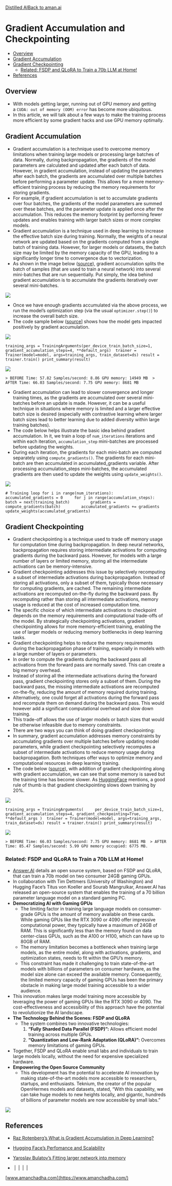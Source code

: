 [Distilled AI](https://aman.ai/primers/ai/)[Back to aman.ai](https://aman.ai/)

# Gradient Accumulation and Checkpointing

- [Overview](https://aman.ai/primers/ai/grad-accum-checkpoint/#overview)
- [Gradient Accumulation](https://aman.ai/primers/ai/grad-accum-checkpoint/#gradient-accumulation)
- [Gradient Checkpointing](https://aman.ai/primers/ai/grad-accum-checkpoint/#gradient-checkpointing)
    - [Related: FSDP and QLoRA to Train a 70b LLM at Home!](https://aman.ai/primers/ai/grad-accum-checkpoint/#related-fsdp-and-qlora-to-train-a-70b-llm-at-home)
- [References](https://aman.ai/primers/ai/grad-accum-checkpoint/#references)

## Overview

- With models getting larger, running out of GPU memory and getting a `CUDA: out of memory (OOM) error` has become more ubiquitous.
- In this article, we will talk about a few ways to make the training process more efficient by some gradient hacks and use GPU memory optimally.

## Gradient Accumulation

- Gradient accumulation is a technique used to overcome memory limitations when training large models or processing large batches of data. Normally, during backpropagation, the gradients of the model parameters are calculated and updated after each batch of data. However, in gradient accumulation, instead of updating the parameters after each batch, the gradients are accumulated over multiple batches before performing a parameter update. This allows for a more memory-efficient training process by reducing the memory requirements for storing gradients.
- For example, if gradient accumulation is set to accumulate gradients over four batches, the gradients of the model parameters are summed over these batches, and the parameter update is applied once after the accumulation. This reduces the memory footprint by performing fewer updates and enables training with larger batch sizes or more complex models.
- Gradient accumulation is a technique used in deep learning to increase the effective batch size during training. Normally, the weights of a neural network are updated based on the gradients computed from a single batch of training data. However, for larger models or datasets, the batch size may be limited by the memory capacity of the GPU, leading to a significantly longer time to convergence due to vectorization.
- As shown in the image below ([source](https://towardsdatascience.com/what-is-gradient-accumulation-in-deep-learning-ec034122cfa)), gradient accumulation splits the batch of samples (that are used to train a neural network) into several mini-batches that are run sequentially. Put simply, the idea behind gradient accumulation is to accumulate the gradients iteratively over several mini-batches.

![](https://aman.ai/primers/ai/assets/grad-accum-checkpoint/1.png)

- Once we have enough gradients accumulated via the above process, we run the model’s optimization step (via the usual `optimizer.step()`) to increase the overall batch size.
- The code sample below ([source](https://huggingface.co/docs/transformers/v4.18.0/en/performance)] shows how the model gets impacted positively by gradient accumulation.

![](https://aman.ai/images/copy.png)

`training_args = TrainingArguments(per_device_train_batch_size=1, gradient_accumulation_steps=4, **default_args)  trainer = Trainer(model=model, args=training_args, train_dataset=ds) result = trainer.train() print_summary(result)`

![](https://aman.ai/images/copy.png)

`> BEFORE Time: 57.82 Samples/second: 8.86 GPU memory: 14949 MB  > AFTER Time: 66.03 Samples/second: 7.75 GPU memory: 8681 MB`

- Gradient accumulation can lead to slower convergence and longer training times, as the gradients are accumulated over several mini-batches before an update is made. However, it can be a useful technique in situations where memory is limited and a larger effective batch size is desired (especially with contrastive learning where larger batch sizes lead to better learning due to added diversity within large training batches).
- The code below helps illustrate the basic idea behind gradient accumulation. In it, we train a loop of `num_iterations` iterations and within each iteration, `accumulation_step` mini-batches are processed before updating the weights.
- During each iteration, the gradients for each mini-batch are computed separately using `compute_gradients()`. The gradients for each mini-batch are then accumulated in accumulated_gradients variable. After processing accumulation_steps mini-batches, the accumulated gradients are then used to update the weights using `update_weights()`.

![](https://aman.ai/images/copy.png)

`# Training loop for i in range(num_iterations):     accumulated_gradients = 0     for j in range(accumulation_steps):         batch = next(training_batch)         gradients = compute_gradients(batch)         accumulated_gradients += gradients     update_weights(accumulated_gradients)`

## Gradient Checkpointing

- Gradient checkpointing is a technique used to trade off memory usage for computation time during backpropagation. In deep neural networks, backpropagation requires storing intermediate activations for computing gradients during the backward pass. However, for models with a large number of layers or limited memory, storing all the intermediate activations can be memory-intensive.
- Gradient checkpointing addresses this issue by selectively recomputing a subset of intermediate activations during backpropagation. Instead of storing all activations, only a subset of them, typically those necessary for computing gradients, are cached. The remaining intermediate activations are recomputed on-the-fly during the backward pass. By recomputing rather than storing all intermediate activations, memory usage is reduced at the cost of increased computation time.
- The specific choice of which intermediate activations to checkpoint depends on the memory requirements and computational trade-offs of the model. By strategically checkpointing activations, gradient checkpointing allows for more memory-efficient training, enabling the use of larger models or reducing memory bottlenecks in deep learning tasks.
- Gradient checkpointing helps to reduce the memory requirements during the backpropagation phase of training, especially in models with a large number of layers or parameters.
- In order to compute the gradients during the backward pass all activations from the forward pass are normally saved. This can create a big memory overhead.
- Instead of storing all the intermediate activations during the forward pass, gradient checkpointing stores only a subset of them. During the backward pass, the missing intermediate activations are recomputed on-the-fly, reducing the amount of memory required during training.
- Alternatively, one could forget all activations during the forward pass and recompute them on demand during the backward pass. This would however add a significant computational overhead and slow down training.
- This trade-off allows the use of larger models or batch sizes that would be otherwise infeasible due to memory constraints.
- There are two ways you can think of doing gradient checkpointing:
- In summary, gradient accumulation addresses memory constraints by accumulating gradients over multiple batches before updating model parameters, while gradient checkpointing selectively recomputes a subset of intermediate activations to reduce memory usage during backpropagation. Both techniques offer ways to optimize memory and computational resources in deep learning training.
- The code below ([source](https://huggingface.co/docs/transformers/v4.18.0/en/performance)), with addition of gradient checkpointing along with gradient accumulation, we can see that some memory is saved but the training time has become slower. As [HuggingFace](https://huggingface.co/docs/transformers/v4.18.0/en/performance) mentions, a good rule of thumb is that gradient checkpointing slows down training by 20%.

![](https://aman.ai/images/copy.png)

`training_args = TrainingArguments(     per_device_train_batch_size=1, gradient_accumulation_steps=4, gradient_checkpointing=True, **default_args )  trainer = Trainer(model=model, args=training_args, train_dataset=ds) result = trainer.train() print_summary(result)`

![](https://aman.ai/images/copy.png)

`> BEFORE Time: 66.03 Samples/second: 7.75 GPU memory: 8681 MB  > AFTER Time: 85.47 Samples/second: 5.99 GPU memory occupied: 6775 MB.`

### Related: FSDP and QLoRA to Train a 70b LLM at Home!

- [Answer.AI](https://www.answer.ai/posts/2024-03-06-fsdp-qlora.html) details an open source system, based on FSDP and QLoRA, that can train a 70b model on two consumer 24GB gaming GPUs.
- In collaboration with Tim Dettmers (University of Washington) and Hugging Face’s Titus von Koeller and Sourab Mangrulkar, Answer.AI has released an open-source system that enables the training of a 70 billion parameter language model on a standard gaming PC.
- **Democratizing AI with Gaming GPUs**
    - The limiting factor in training large language models on consumer-grade GPUs is the amount of memory available on these cards. While gaming GPUs like the RTX 3090 or 4090 offer impressive computational power, they typically have a maximum of 24GB of RAM. This is significantly less than the memory found on data center-class GPUs, such as the A100 or H100, which can have up to 80GB of RAM.
    - The memory limitation becomes a bottleneck when training large models, as the entire model, along with activations, gradients, and optimization states, needs to fit within the GPU’s memory.
    - This constraint has made it challenging to train state-of-the-art models with billions of parameters on consumer hardware, as the model size alone can exceed the available memory. Consequently, the limited memory capacity of gaming GPUs has been the primary obstacle in making large model training accessible to a wider audience.
- This innovation makes large model training more accessible by leveraging the power of gaming GPUs like the RTX 3090 or 4090. The cost-effectiveness and accessibility of this approach have the potential to revolutionize the AI landscape.
- **The Technology Behind the Scenes: FSDP and QLoRA**
    - The system combines two innovative technologies:
        1. **“Fully Sharded Data Parallel (FSDP)”:** Allows efficient model training across multiple GPUs.
        2. **“Quantization and Low-Rank Adaptation (QLoRA)”:** Overcomes memory limitations of gaming GPUs.
- Together, FSDP and QLoRA enable small labs and individuals to train large models locally, without the need for expensive specialized hardware.
- **Empowering the Open Source Community**
    - This development has the potential to accelerate AI innovation by making state-of-the-art models more accessible to researchers, startups, and enthusiasts. Teknium, the creator of the popular OpenHermes models and datasets, stated, “With this capability, we can take huge models to new heights locally, and gigantic, hundreds of billions of parameter models are now accessible by small labs.”

[![](https://aman.ai/images/read/FSDP_QLoRA.jpg)](https://www.answer.ai/posts/2024-03-06-fsdp-qlora.html)

## References

- [Raz Rotenberg’s What is Gradient Accumulation in Deep Learning?](https://towardsdatascience.com/what-is-gradient-accumulation-in-deep-learning-ec034122cfa)
- [Hugging Face’s Perfomance and Scalability](https://huggingface.co/docs/transformers/v4.18.0/en/performance)
- [Yaroslav Bulatov’s Fitting larger network into memory](https://medium.com/tensorflow/fitting-larger-networks-into-memory-583e3c758ff9)

-  [](https://github.com/amanchadha)|  [](https://citations.amanchadha.com/)|  [](https://twitter.com/i_amanchadha)|  [](mailto:hi@aman.ai)| 

[www.amanchadha.com](https://www.amanchadha.com/)